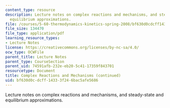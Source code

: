```yaml
---
content_type: resource
description: Lecture notes on complex reactions and mechanisms, and steady-state and
  equilibrium approximations.
file: /courses/5-60-thermodynamics-kinetics-spring-2008/bf630d0cdcff14333f246bac5afe5686_5_60_lecture32.pdf
file_size: 134470
file_type: application/pdf
learning_resource_types:
- Lecture Notes
license: https://creativecommons.org/licenses/by-nc-sa/4.0/
ocw_type: OCWFile
parent_title: Lecture Notes
parent_type: CourseSection
parent_uid: 74591afb-232e-eb20-5c41-17359f843701
resourcetype: Document
title: Complex Reactions and Mechanisms (continued)
uid: bf630d0c-dcff-1433-3f24-6bac5afe5686
---
```

Lecture notes on complex reactions and mechanisms, and steady-state and equilibrium approximations.